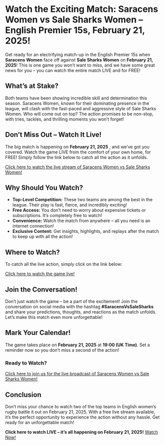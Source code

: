 # Watch the Exciting Match: Saracens Women vs Sale Sharks Women – English Premier 15s, February 21, 2025!

Get ready for an electrifying match-up in the English Premier 15s when **Saracens Women** face off against **Sale Sharks Women** on **February 21, 2025**! This is one game you won’t want to miss, and we have some great news for you – you can watch the entire match LIVE and for FREE!

## What’s at Stake?

Both teams have been showing incredible skill and determination this season. Saracens Women, known for their dominating presence in the league, will clash with the fast-paced and aggressive style of Sale Sharks Women. Who will come out on top? The action promises to be non-stop, with tries, tackles, and thrilling moments you won’t forget!

## Don’t Miss Out – Watch It Live!

The big match is happening on **February 21, 2025** , and we’ve got you covered. Watch the game LIVE from the comfort of your own home, for FREE! Simply follow the link below to catch all the action as it unfolds.

[Click here to watch the live stream of Saracens Women vs Sale Sharks Women!](https://tinyurl.com/livestreamfreeo?st=Saracens+Women+vs+Sale+Sharks+Women&si=gh)

## Why Should You Watch?

- **Top-Level Competition:** These two teams are among the best in the league. Their play is fast, fierce, and incredibly exciting!
- **Free Access:** You don’t need to worry about expensive tickets or subscriptions. It’s completely free to watch!
- **Convenience:** Watch the match from anywhere – all you need is an internet connection!
- **Exclusive Content:** Get insights, highlights, and replays after the match to keep up with all the action!

## Where to Watch?

To catch all the live action, simply click on the link below:

[Click here to watch the game live!](https://tinyurl.com/livestreamfreeo?st=Saracens+Women+vs+Sale+Sharks+Women&si=gh)

## Join the Conversation!

Don’t just watch the game – be a part of the excitement! Join the conversation on social media with the hashtag **#SaracensVsSaleSharks** and share your predictions, thoughts, and reactions as the match unfolds. Let’s make this match even more unforgettable!

## Mark Your Calendar!

The game takes place on **February 21, 2025** at **19:00 (UK Time)**. Set a reminder now so you don’t miss a second of the action!

### Ready to Watch?

[Click here to join us for the live broadcast of Saracens Women vs Sale Sharks Women!](https://tinyurl.com/livestreamfreeo?st=Saracens+Women+vs+Sale+Sharks+Women&si=gh)

## Conclusion

Don’t miss your chance to watch two of the top teams in English women’s rugby battle it out on February 21, 2025. With a free live stream available, it’s the perfect opportunity to experience the action without any hassle. Get ready for an unforgettable match!

**Click here to watch LIVE – it’s all happening on February 21, 2025!** [Watch Now!](https://tinyurl.com/livestreamfreeo?st=Saracens+Women+vs+Sale+Sharks+Women&si=gh)
